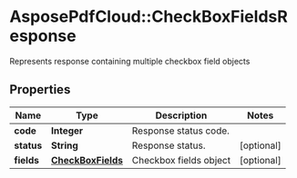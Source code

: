 ﻿# AsposePdfCloud::CheckBoxFieldsResponse
Represents response containing multiple checkbox field objects

## Properties
Name | Type | Description | Notes
------------ | ------------- | ------------- | -------------
**code** | **Integer** | Response status code. | 
**status** | **String** | Response status. | [optional] 
**fields** | [**CheckBoxFields**](CheckBoxFields.md) | Checkbox fields object | [optional] 


